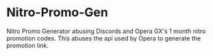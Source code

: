 # Nitro-Promo-Gen
Nitro Promo Generator abusing Discords and Opera GX's 1 month nitro promotion codes. This abuses the api used by Opera to generate the promotion link. 
